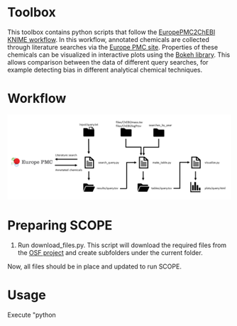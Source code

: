 # Toolbox
This toolbox contains python scripts that follow the [EuropePMC2ChEBI KNIME workflow](https://github.com/magnuspalmblad/EuropePMC2ChEBI). In this workflow, annotated chemicals are collected through literature searches via the [Europe PMC site](https://europepmc.org/). Properties of these chemicals can be visualized in interactive plots using the [Bokeh library](https://bokeh.pydata.org). This allows comparison between the data of different query searches, for example detecting bias in different analytical chemical techniques.

# Workflow
![Workflow scheme](workflow_scheme_new_adjusted.png)

# Preparing SCOPE

1. Run download_files.py. This script will download the required files from the [OSF project](https://osf.io/pvwu2/) and create subfolders under the current folder.

Now, all files should be in place and updated to run SCOPE.

# Usage

Execute "python <script name> -h" to get a description of the required arguments.

1. (Optional) Execute "python update_chebis.py". This script will check if the property files in the "files" folder can be updated with the latest ChEBI ontology.

2. Put the search queries (at least one) in a text file in the following structure:
<output_tag_1>, <search query 1> <br />
<output_tag_2>, <search query 2> <br />
<output_tag_3>, <search query 3> <br />

The search query should be written with the syntax used on the Europe PMC site (see ... ). For example:
> METHODS:"Nuclear Magnetic Resonance" OR METHODS:NMR OR METHODS:"NMR spectrometry" OR METHODS:"nuclear magnetic resonance spectrometry" OR METHODS:"NMR spectroscopy" OR METHODS:"nuclear magnetic resonance (NMR) spectroscopy"

We provide one example text file in the "queries" folder.

4. Execute "python search_query.py -i queries/<input text file>" to search for all publications. The results will be stored in the "results" folder with the output tag as output name. Warning: this may take up many hours if there are a lot of search hits!

5. Execute "python make_table.py -i results -t folder" to create tables in the "tables" folder for all results.

6. Execute "python visualize_multiplot.py -i tables -o <output name>" to create a plot using the tables in the "tables" folder. This plot will be saved in the "plots" folder.

# Using external sources to get plot properties
In the 'files' folder, ChEBI identifiers are linked to a certain property. These do not come from the search itself but can be looked up in the ChEBI Ontology. Additionally, log *P* and log *S* values are predicted using the AlogPS3.0 model from the OCHEM website [ochem.eu site](https://ochem.eu).


<!-- # What's in the Toolbox
 ## Folders
 The toolbox has five folders:

- In the 'files' folder should contain the .tsv files that link [ChEBI](https://www.ebi.ac.uk/chebi/) identifiers to properties e.g. names, mass, chemical structure. It also contains (the latest) ChEBI ontology, and the ontology version number used to create the ChEBI files stored in a text file ('ontology_version.txt').

- In the 'queries' folder, text files with the query terms should be stored. Synonyms of a query should be added on the same line, each separated by a comma. Multiple queries can be added on new lines.

- In the 'metadata' folder, metadata from a query search is stored in a text file. This contains information such as the query, search date, amount of publications etc.

- In the 'results' folder, annotated chemicals that have been extracted from the literature search are stored with their ChEBI identifier plus the publication id of the paper in which it was found.

- The 'tables' folder contains files for every query search, in which tables are created with the ChEBI identifier, the amount of hits in the search, names, and other properties.

- The 'plots' folder contains the html files of the interactive plots. By default, mass is shown on the y-axis and log *P* on the x-axis.
 The color intensity is scaled by the *n*th root, where *n* can be adjusted using the saturation slider in the interactive visualization.

 - The 'searches_by_year' folder should contain results of all annotated publications per year (or decade). This data is used to perform TFIDF normalization, but can also be used to study research trends without having to repeat the searches. The necessary files are avaiable on the OSF companion project [here](https://osf.io/pvwu2/). Not all years need to be present - SCOPE will read all files in the folder and use these for normalization.

## Scripts
In the toolbox are python scripts for the "query search to visualization" workflow, but also scripts that make/update files that are used for visualization (see run only once scripts).

### search_query.py
This script takes query searches in a text file from the 'queries' folder as input, extracts all the chemical annotations in the papers found with this query on the Europe PMC site, and pust the results in a .tsv file in the 'results' folder.

### make_table.py
This scripts takes the results from the 'results' folder as input, as well as the ChEBI files in the 'files' folder, and makes a table for every chemical containing its ID, count, mass, etc. This table is stored as a .tsv file in the 'tables' folder. Additionally, counts from the chemicals are normalized with [term frequency inversed document frequency](https://en.wikipedia.org/wiki/Tf%E2%80%93idf), using the data in the 'searches_by_year' folder.

### visualize_query.py
This script takes a table from the 'tables' folder as an input. These counts are then shown in interactive hexabin plots with mass on y-axis and log *P* on x-axis using the Bokeh Library.

## Run only once (per month) script
The following need only be run at most once a month, as this is the current (February 2020) update frequency of the ChEBI ontology itself.

### update_chebis_test.py
This script checks the [latest ChEBI ontology](ftp://ftp.ebi.ac.uk/pub/databases/chebi/ontology/) version and compares its version number to the version number in the 'ontology_version.txt' file in the 'files' folder.
If the version is not up-to-date, new chemicals from the ontology are added with their properties to the ChEBI files in the 'files' folder, and the version number of 'ontology_version.txt' is changed. Predicted values (logP and logS) are retrieved by using the AlogPS3.0 model. This model predicts log *P* and log *S* from the SMILES representation of the chemical entities. These SMILES are passed through the OCHEM REST-like web service. -->
